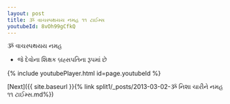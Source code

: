 ```yaml
---
layout: post
title: ૐ વાચસ્પથયય નમહ ૧૧ ટાઈમ્સ
youtubeId: 8vOh99gCfkQ
---
```

 
 
 ૐ વાચસ્પથયય નમહ  
 
 -  જે દેવોના શિક્ષક બ્રહ્સપતિના રૂપમાં છે 
 
  
 
  
 
 
 
 
 
 


{% include youtubePlayer.html id=page.youtubeId %}
 
[Next]({{ site.baseurl }}{% link  split1/_posts/2013-03-02-ૐ નિશા ચારીને નમહ ૧૧ ટાઈમ્સ.md%})
 

